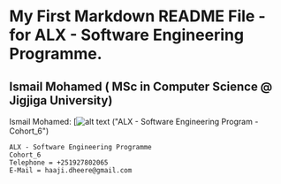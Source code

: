 	
# My First Markdown README File -  for ALX - Software Engineering Programme.
## Ismail Mohamed ( MSc in Computer Science @ Jigjiga University)



Ismail Mohamed: [![alt text](https://www.alxafrica.com/wp-content/uploads/2022/01/header-logo.png )
("ALX - Software Engineering Program - Cohort_6")


```
ALX - Software Engineering Programme
Cohort_6
Telephone = +251927802065 
E-Mail = haaji.dheere@gmail.com
```

